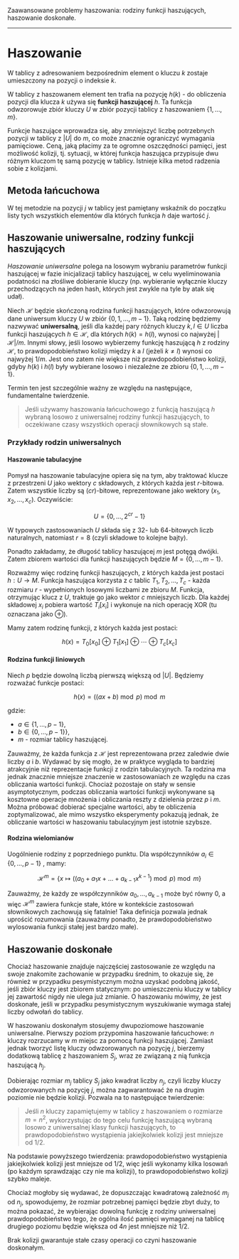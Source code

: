 Zaawansowane problemy haszowania: rodziny funkcji haszujących, haszowanie doskonałe.

---

# Haszowanie

W tablicy z adresowaniem bezpośrednim element o kluczu $k$ zostaje umieszczony na pozycji o indeksie $k$.

W tablicy z haszowanem element ten trafia na pozycję $h(k)$ - do obliczenia pozycji dla klucza $k$ używa się __funkcji haszującej__ $h$. Ta funkcja odwzorowuje zbiór kluczy $U$ w zbiór pozycji tablicy z haszowaniem $\{ 1, \ldots, m \}$.

Funkcje haszujące wprowadza się, aby zmniejszyć liczbę potrzebnych pozycji w tablicy z $|U|$ do $m$, co może znacznie ograniczyć wymagania pamięciowe. Ceną, jaką płacimy za te ogromne oszczędności pamięci, jest możliwość kolizji, tj. sytuacji, w której funkcja haszująca przypisuje dwu różnym kluczom tę samą pozycję w tablicy. Istnieje kilka metod radzenia sobie z kolizjami.  

## Metoda łańcuchowa
W tej metodzie na pozycji $j$ w tablicy jest pamiętany wskaźnik do początku listy tych wszystkich elementów dla których funkcja $h$ daje wartość $j$.

## Haszowanie uniwersalne, rodziny funkcji haszujących
*Haszowanie uniwersalne* polega na losowym wybraniu parametrów funkcji haszującej w fazie inicjalizacji tablicy haszującej, w celu wyeliminowania podatności na złośliwe dobieranie kluczy (np. wybieranie wyłącznie kluczy przechodzących na jeden hash, których jest zwykle na tyle by atak się udał).  

Niech $\mathcal{H}$ będzie skończoną rodzina funkcji haszujących, które odwzorowują dane uniwersum kluczy $U$ w zbiór $\{0, 1, \dots, m-1\}$. Taką rodzinę będziemy nazwywać __uniwersalną__, jeśli dla każdej pary różnych kluczy $k,l \in U$ liczba funkcji haszujących $h \in \mathcal{H}$, dla których $h(k) = h(l)$, wynosi co najwyżej $|\mathcal{H}|/m$. Innymi słowy, jeśli losowo wybierzemy funkcję haszującą $h$ z rodziny $\mathcal{H}$, to prawdopodobieństwo kolizji między $k$ a $l$ (jeżeli $k \neq l$) wynosi co najwyżej $1/m$. Jest ono zatem nie większe niż prawdopodobieństwo kolizji, gdyby $h(k)$ i $h(l)$ były wybierane losowo i niezależne ze zbioru $\{0, 1, \dots, m-1\}$.  

Termin ten jest szczególnie ważny ze względu na następujące, fundamentalne twierdzenie.

>Jeśli używamy haszowania łańcuchowego z funkcją haszującą $h$ wybraną losowo z uniwersalnej rodziny funkcji haszujących, to oczekiwane czasy wszystkich operacji słownikowych są stałe.

### Przykłady rodzin uniwersalnych

#### Haszowanie tabulacyjne
Pomysł na haszowanie tabulacyjne opiera się na tym, aby traktować klucze z przestrzeni $U$ jako wektory $c$ składowych, z których każda jest $r$-bitowa. Zatem wszystkie liczby są $(cr)$-bitowe, reprezentowane jako wektory $(x_1, x_2, \dots, x_c)$. Oczywiście:

$$U=\{0, \dots, 2^{cr}−1\}$$

W typowych zastosowaniach $U$ składa się z $32$- lub $64$-bitowych liczb naturalnych, natomiast $r = 8$ (czyli składowe to kolejne bajty).

Ponadto zakładamy, że długość tablicy haszującej $m$ jest potęgą dwójki. Zatem zbiorem wartości dla funkcji haszujących będzie $M = \{0, \ldots, m-1\}$.

Rozważmy więc rodzinę funkcji haszujących, z których każda jest postaci $h: U \rightarrow M$. Funkcja haszująca korzysta z $c$ tablic $T_1, T_2, \dots, T_c$ - każda rozmiaru $r$ - wypełnionych losowymi liczbami ze zbioru $M$. Funkcja, otrzymując klucz z $U$, traktuje go jako wektor $c$ mniejszych liczb. Dla każdej składowej $x_i$ pobiera wartość $T_i[x_i]$ i wykonuje na nich operację XOR (tu oznaczana jako $\oplus$).

Mamy zatem rodzinę funkcji, z których każda jest postaci:

$$h(x) = T_0[x_0]\ \oplus\ T_1[x_1]\ \oplus\ \cdots\ \oplus\ T_c[x_c]$$

#### Rodzina funkcji liniowych
Niech $p$ będzie dowolną liczbą pierwszą większą od $|U|$. Będziemy rozważać funkcje postaci:

$$h(x) = ((ax + b) \bmod p) \bmod m$$

gdzie:
* $a \in \{1, \dots,p-1\}$,
* $b \in \{0, \dots, p-1\}\}$,
* $m$ - rozmiar tablicy haszującej.

Zauważmy, że każda funkcja z $\mathcal{H}$ jest reprezentowana przez zaledwie dwie liczby $a$ i $b$. Wydawać by się mogło, że w praktyce wygląda to bardziej atrakcyjnie niż reprezentacje funkcji z rodzin tabulacyjnych. Ta rodzina ma jednak znacznie mniejsze znaczenie w zastosowaniach ze względu na czas obliczania wartości funkcji. Chociaż pozostaje on stały w sensie asymptotycznym, podczas obliczania wartości funkcji wykonywane są kosztowne operacje mnożenia i obliczania reszty z dzielenia przez $p$ i $m$. Można próbować dobierać specjalne wartości, aby te obliczenia zoptymalizować, ale mimo wszystko eksperymenty pokazują jednak, że obliczanie wartości w haszowaniu tabulacyjnym jest istotnie szybsze.

#### Rodzina wielomianów
Uogólnienie rodziny z poprzedniego punktu. Dla współczynników $a_i \in \{0, \dots, p-1\}$ , mamy:

  $$\mathcal{H}^m = \{ x \mapsto \left((a_0 + a_1 x + \dots + a_{k-1}x^{k-1})\bmod p \right) \bmod m \}$$

Zauważmy, że każdy ze współczynników $a_0, \ldots, a_{k-1}$ może być równy $0$, a więc $\mathcal{H}^m$ zawiera funkcje stałe, które w kontekście zastosowań słownikowych zachowują się fatalnie! Taka definicja pozwala jednak uprościć rozumowania (zauważmy ponadto, że prawdopodobieństwo wylosowania funkcji stałej jest bardzo małe).

## Haszowanie doskonałe

Chociaż haszowanie znajduje najczęściej zastosowanie ze względu na swoje znakomite zachowanie w przypadku średnim, to okazuje się, że również w przypadku pesymistycznym można uzyskać podobną jakość, jeśli zbiór kluczy jest zbiorem statycznym: po umieszczeniu kluczy w tablicy jej zawartość nigdy nie ulega już zmianie. O haszowaniu mówimy, że jest doskonałe, jeśli w przypadku pesymistycznym wyszukiwanie wymaga stałej liczby odwołań do tablicy.  

W haszowaniu doskonałym stosujemy dwupoziomowe haszowanie uniwersalne. Pierwszy poziom przypomina haszowanie łańcuchowe: $n$ kluczy rozrzucamy w $m$ miejsc za pomocą funkcji haszującej. Zamiast jednak tworzyć listę kluczy odwzorowanych na pozycję $j$, bierzemy dodatkową tablicę z haszowaniem $S_j$, wraz ze związaną z nią funkcja haszującą $h_j$.  

Dobierając rozmiar $m_j$ tablicy $S_j$ jako kwadrat liczby $n_j$, czyli liczby kluczy odwzorowanych na pozycję $j$, można zagwarantować że na drugim poziomie nie będzie kolizji. Pozwala na to następujące twierdzenie:

>Jeśli $n$ kluczy zapamiętujemy w tablicy z haszowaniem o rozmiarze $m = n^2$, wykorzystując do tego celu funkcję haszującą wybraną losowo z uniwersalnej klasy funkcji haszujących, to prawdopodobieństwo wystąpienia jakiejkolwiek kolizji jest mniejsze od $1/2$.

Na podstawie powyższego twierdzenia: prawdopodobieństwo wystąpienia jakiejkolwiek kolizji jest mniejsze od $1/2$, więc jeśli wykonamy kilka losowań (po każdym sprawdzając czy nie ma kolizji), to prawdopodobieństwo kolizji szybko maleje.

Chociaż mogłoby się wydawać, że dopuszczając kwadratową zależność $m_j$ od $n_j$, spowodujemy, że rozmiar potrzebnej pamięci będzie zbyt duży, to można pokazać, że wybierając dowolną funkcję z rodziny uniwersalnej prawdopodobieństwo tego, że ogólna ilość pamięci wymaganej na tablicę drugiego poziomu będzie większa od $4n$ jest mniejsze niż $1/2$.  

Brak kolizji gwarantuje stałe czasy operacji co czyni haszowanie doskonałym.
